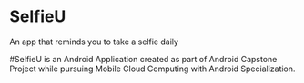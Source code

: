# SelfieU
An app that reminds you to take a selfie daily

#SelfieU is an Android Application created as part of Android Capstone Project while pursuing Mobile Cloud Computing with Android Specialization. 
